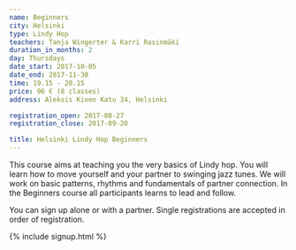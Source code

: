 ```yaml
---
name: Beginners
city: Helsinki
type: Lindy Hop
teachers: Tanja Wingerter & Karri Rasinmäki
duration_in_months: 2
day: Thursdays
date_start: 2017-10-05
date_end: 2017-11-30
time: 19.15 - 20.15
price: 96 € (8 classes)
address: Aleksis Kiven Katu 34, Helsinki

registration_open: 2017-08-27
registration_close: 2017-09-20

title: Helsinki Lindy Hop Beginners
---
```


This course aims at teaching you the very basics of Lindy hop. You will learn how to move yourself and your partner to swinging jazz tunes. We will work on basic patterns, rhythms and fundamentals of partner connection. In the Beginners course all participants learns to lead and follow.

You can sign up alone or with a partner. Single registrations are accepted in order of registration.

{% include signup.html %}
